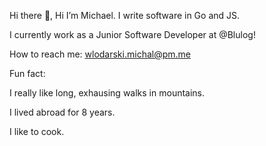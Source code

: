 Hi there 👋, 
Hi I’m Michael. I write software in Go and JS. 

I currently work as a Junior Software Developer at @Blulog!

How to reach me: wlodarski.michal@pm.me

Fun fact: 

I really like long, exhausing walks in mountains. 

I lived abroad for 8 years. 

I like to cook.
